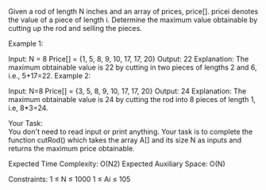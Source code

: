 Given a rod of length N inches and an array of prices, price[]. pricei denotes the value of a piece of length i. Determine the maximum value obtainable by cutting up the rod and selling the pieces.

 

Example 1:

Input:
N = 8
Price[] = {1, 5, 8, 9, 10, 17, 17, 20}
Output:
22
Explanation:
The maximum obtainable value is 22 by
cutting in two pieces of lengths 2 and 
6, i.e., 5+17=22.
Example 2:

Input:
N=8
Price[] = {3, 5, 8, 9, 10, 17, 17, 20}
Output: 24
Explanation: 
The maximum obtainable value is 
24 by cutting the rod into 8 pieces 
of length 1, i.e, 8*3=24. 

Your Task:  
You don't need to read input or print anything. Your task is to complete the function cutRod() which takes the array A[] and its size N as inputs and returns the maximum price obtainable.


Expected Time Complexity: O(N2)
Expected Auxiliary Space: O(N)


Constraints:
1 ≤ N ≤ 1000
1 ≤ Ai ≤ 105
